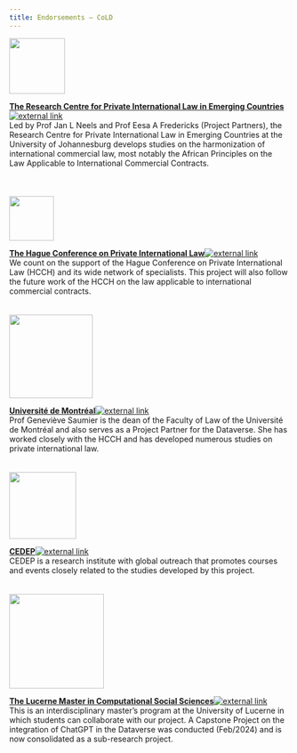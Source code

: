 ```yaml
---
title: Endorsements — CoLD
---
```


<img src="https://choiceoflawdataverse.blob.core.windows.net/assets/university-of-johannesburg-logo.svg" width="100"/>

<a href="https://www.uj.ac.za/faculties/law/research-centre-for-private-international-law-in-emerging-countries/" target="_blank">**The Research Centre for Private International Law in Emerging Countries**<img
    src="https://choiceoflawdataverse.blob.core.windows.net/assets/external_link.svg"
    alt="external link"
    class="external-link-icon"
  /></a>  
Led by Prof Jan L Neels and Prof Eesa A Fredericks (Project Partners), the Research Centre for Private International Law in Emerging Countries at the University of Johannesburg develops studies on the harmonization of international commercial law, most notably the African Principles on the Law Applicable to International Commercial Contracts.  
<br><br><br>
<img src="https://choiceoflawdataverse.blob.core.windows.net/assets/hcch-logo.svg" width="80"/>

<a href="https://www.hcch.net/en/home" target="_blank">**The Hague Conference on Private International Law**<img
    src="https://choiceoflawdataverse.blob.core.windows.net/assets/external_link.svg"
    alt="external link"
    class="external-link-icon"
  /></a>  
We count on the support of the Hague Conference on Private International Law (HCCH) and its wide network of specialists. This project will also follow the future work of the HCCH on the law applicable to international commercial contracts.
<br><br><br>
<img src="https://choiceoflawdataverse.blob.core.windows.net/assets/universite-de-montreal-logo.svg" width="150"/>

<a href="https://www.umontreal.ca/" target="_blank">**Université de Montréal**<img
    src="https://choiceoflawdataverse.blob.core.windows.net/assets/external_link.svg"
    alt="external link"
    class="external-link-icon"
  /></a>  
Prof Geneviève Saumier is the dean of the Faculty of Law of the Université de Montréal and also serves as a Project Partner for the Dataverse. She has worked closely with the HCCH and has developed numerous studies on private international law.
<br><br><br>
<img src="https://choiceoflawdataverse.blob.core.windows.net/assets/cedep-logo.svg" width="120"/>

<a href="https://e-cedep.cedep.org.py/" target="_blank">**CEDEP**<img
    src="https://choiceoflawdataverse.blob.core.windows.net/assets/external_link.svg"
    alt="external link"
    class="external-link-icon"
  /></a>  
CEDEP is a research institute with global outreach that promotes courses and events closely related to the studies developed by this project.
<br><br><br>
<img src="https://choiceoflawdataverse.blob.core.windows.net/assets/universitaet-luzern-logo.svg" width="170"/>

<a href="https://www.unilu.ch/en/study/study-programmes/masters-degrees/faculty-of-humanities-and-social-sciences/lucerne-master-in-computational-social-sciences-lumacss/" target="_blank">**The Lucerne Master in Computational Social Sciences**<img
    src="https://choiceoflawdataverse.blob.core.windows.net/assets/external_link.svg"
    alt="external link"
    class="external-link-icon"
  /></a>  
This is an interdisciplinary master’s program at the University of Lucerne in which students can collaborate with our project. A Capstone Project on the integration of ChatGPT in the Dataverse was conducted (Feb/2024) and is now consolidated as a sub-research project.
